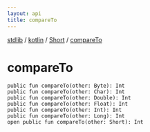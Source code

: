 ```yaml
---
layout: api
title: compareTo
---
```

[stdlib](../../index.html) / [kotlin](../index.html) / [Short](index.html) / [compareTo](compareTo.html)

# compareTo

```
public fun compareTo(other: Byte): Int
public fun compareTo(other: Char): Int
public fun compareTo(other: Double): Int
public fun compareTo(other: Float): Int
public fun compareTo(other: Int): Int
public fun compareTo(other: Long): Int
open public fun compareTo(other: Short): Int
```

